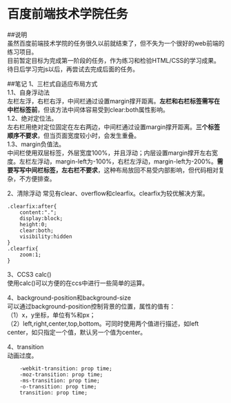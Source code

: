# 百度前端技术学院任务  

##说明  
虽然百度前端技术学院的任务很久以前就结束了，但不失为一个很好的web前端的练习项目。  
目前暂定目标为完成第一阶段的任务，作为练习和检验HTML/CSS的学习成果。  
待日后学习完js以后，再尝试去完成后面的任务。  

##笔记
1、三栏式自适应布局方式  
1.1、自身浮动法  
左栏左浮，右栏右浮，中间栏通过设置margin撑开距离。**左栏和右栏标签需写在中栏标签前**，但该方法中间体容易受到clear:both属性影响。  
1.2、绝对定位法。  
左右栏用绝对定位固定在左右两边，中间栏通过设置margin撑开距离。**三个标签顺序不要求**，但当页面宽度较小时，会发生重叠。  
1.3、margin负值法。  
中间栏使用双层标签，外层宽度100%，并且浮动；内层设置margin撑开左右宽度。左栏左浮动，margin-left为-100%，右栏左浮动，margin-left为-200%。**需要写写中间栏标签，左右栏不要求**，这种布局放回不易受内部影响，但代码相对复杂，不方便排查。  

2、清除浮动
常见有clear、overflow和clearfix。clearfix为较优解决方案。  
```$xslt
.clearfix:after{
    content:".";
    display:block;
    height:0;
    clear:both;
    visibility:hidden
}
.clearfix{
    zoom:1;
}
```  
  
3、CCS3 calc()  
使用calc()可以方便的在ccs中进行一些简单的运算。  

4、background-position和background-size  
可以通过background-position控制背景的位置，属性的值有：  
（1）x，y坐标，单位有%和px；  
（2）left,right,center,top,bottom。可同时使用两个值进行描述，如left center，如只指定一个值，默认另一个值为center。

4、transition  
动画过度。
```angular2html
    -webkit-transition: prop time;
    -moz-transition: prop time;
    -ms-transition: prop time;
    -o-transition: prop time;
    transition: prop time;
```